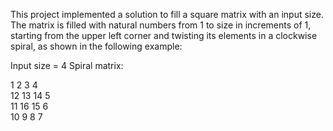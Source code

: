 This project implemented a solution to fill a square matrix with an input size. The matrix is filled with natural numbers from 1 to size in increments of 1, starting from the upper left corner and twisting its elements in a clockwise spiral, as shown in the following example:

Input size = 4
Spiral matrix:

 1   2   3   4   
 12  13  14  5  
 11  16  15  6  
 10  9   8   7 
